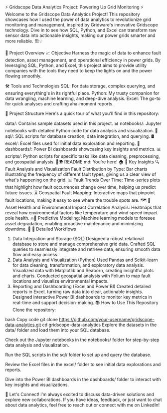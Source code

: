 ⚡️ Gridscope Data Analytics Project: Powering Up Grid Monitoring ⚡️
Welcome to the Gridscope Data Analytics Project! This repository showcases how I used the power of data analytics to revolutionize grid monitoring and management, inspired by Gridware's innovative Gridscope technology. Dive in to see how SQL, Python, and Excel can transform raw sensor data into actionable insights, making our power grids smarter and more reliable. 🏗️💡

🚀 Project Overview
📈 Objective
Harness the magic of data to enhance fault detection, asset management, and operational efficiency in power grids. By leveraging SQL, Python, and Excel, this project aims to provide utility companies with the tools they need to keep the lights on and the power flowing smoothly.

🛠️ Tools and Technologies
SQL: For data storage, complex querying, and ensuring everything's in its rightful place.
Python: My trusty companion for data wrangling, machine learning, and deep-dive analysis.
Excel: The go-to for quick analyses and crafting aha-moment reports.

📂 Project Structure
Here's a quick tour of what you'll find in this repository:

data/: Contains sample datasets used in this project. 📊
notebooks/: Jupyter notebooks with detailed Python code for data analysis and visualization. 🐍
sql/: SQL scripts for database creation, data integration, and querying. 🛢️
excel/: Excel files used for initial data exploration and reporting. 📑
dashboards/: Power BI dashboards showcasing key insights and metrics. 📊
scripts/: Python scripts for specific tasks like data cleaning, preprocessing, and geospatial analysis. 🧹🌍
README.md: You’re here! 🏠
🧠 Key Insights
🔍 Fault Analysis and Visualization
Fault Distribution by Type: Bar charts illustrating the frequency of different fault types, giving us a clear view of what's happening on the grid. 📊
Fault Trends Over Time: Time-series plots that highlight how fault occurrences change over time, helping us predict future issues. ⏳
Geospatial Fault Mapping: Interactive maps that pinpoint fault locations, making it easy to see where the trouble spots are. 🗺️
🌿 Asset Health and Environmental Impact
Correlation Analysis: Heatmaps that reveal how environmental factors like temperature and wind speed impact pole health. 🔥💨
Predictive Modeling: Machine learning models to foresee asset degradation, enabling proactive maintenance and minimizing downtime. 🔧
📜 Detailed Workflows
1. Data Integration and Storage (SQL)
Designed a robust relational database to store and manage comprehensive grid data.
Crafted SQL queries to seamlessly integrate and retrieve data, ensuring smooth data flow and easy access.
2. Data Analysis and Visualization (Python)
Used Pandas and Scikit-learn for data cleaning, transformation, and exploratory data analysis.
Visualized data with Matplotlib and Seaborn, creating insightful plots and charts.
Conducted geospatial analysis with Folium to map fault locations and visualize environmental impacts.
3. Reporting and Dashboarding (Excel and Power BI)
Created detailed reports in Excel, turning raw data into clear, actionable insights.
Designed interactive Power BI dashboards to monitor key metrics in real-time and support decision-making.
📚 How to Use This Repository
Clone the repository:

bash
Copy code
git clone https://github.com/your-username/gridscope-data-analytics.git
cd gridscope-data-analytics
Explore the datasets in the data/ folder and load them into your SQL database.

Check out the Jupyter notebooks in the notebooks/ folder for step-by-step data analysis and visualization.

Run the SQL scripts in the sql/ folder to set up and query the database.

Review the Excel files in the excel/ folder to see initial data explorations and reports.

Dive into the Power BI dashboards in the dashboards/ folder to interact with key insights and visualizations.

🤝 Let's Connect!
I’m always excited to discuss data-driven solutions and explore new collaborations. If you have ideas, feedback, or just want to chat about data analytics, feel free to reach out or connect with me on LinkedIn!
